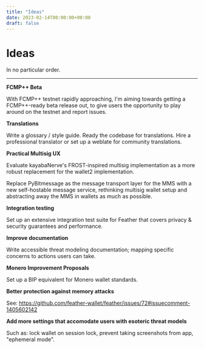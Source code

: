 ```yaml
---
title: "Ideas"
date: 2023-02-14T00:00:00+00:00
draft: false
---
```


# Ideas

In no particular order.

---

**FCMP++ Beta**

With FCMP++ testnet rapidly approaching, I'm aiming towards getting a FCMP++-ready beta release out, to give users the opportunity to play around on the testnet and report issues.

**Translations**

Write a glossary / style guide. Ready the codebase for translations. Hire a professional translator or set up a weblate for community translations.

**Practical Multisig UX**

Evaluate kayabaNerve's FROST-inspired multisig implementation as a more robust replacement for the wallet2 implementation.

Replace PyBitmessage as the message transport layer for the MMS with a new self-hostable message service, rethinking multisig wallet setup and abstracting away the MMS in wallets as much as possible.

**Integration testing**

Set up an extensive integration test suite for Feather that covers privacy & security guarantees and performance.

**Improve documentation**

Write accessible threat modeling documentation; mapping specific concerns to actions users can take.

**Monero Improvement Proposals**

Set up a BIP equivalent for Monero wallet standards.

**Better protection against memory attacks**

See: https://github.com/feather-wallet/feather/issues/72#issuecomment-1405602142

**Add more settings that accomodate users with esoteric threat models**

Such as: lock wallet on session lock, prevent taking screenshots from app, "ephemeral mode".

